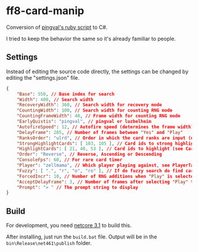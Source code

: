 # ff8-card-manip

Conversion of [pingval's ruby script](http://pingval.g1.xrea.com/psff8/research/index_en.html#zell-card) to C#.

I tried to keep the behavior the same so it's already familiar to people.

## Settings

Instead of editing the source code directly, the settings can be changed by editing the "settings.json" file.

```json
{
    "Base": 550, // Base index for search
    "Width": 400, // Search width
    "RecoveryWidth": 360, // Search width for recovery mode
    "CountingWidth": 100, // Search width for counting RNG mode
    "CountingFrameWidth": 40, // Frame width for counting RNG mode
    "EarlyQuistis": "pingval", // pingval or luzbelheim
    "AutofireSpeed": 12, // Autofire speed (determines the frame width)
    "DelayFrame": 285, // Number of frames between "Yes" and "Play"
    "RanksOrder": "ulrd", // Order in which the card ranks are input (u = up, l = left, r = right, d = down)
    "StrongHighlightCards": [ 103, 105 ], // Card ids to strong highlight (see CardTable.cs for ids)
    "HighlightCards": [ 21, 48, 53 ], // Card ids to highlight (see CardTable.cs for ids)
    "Order": "Reverse", // Reverse, Ascending or Descending
    "ConsoleFps": 60, // For rare card timer
    "Player": "zellmama", // Which player playing against, see PlayerTable.cs
    "Fuzzy": [ ".", "r", "o", "ro" ], // If do fuzzy search do find cards (r = input ranks, o = opening hands)
    "ForcedIncr": 10, // Number of RNG additions when "Play" is selected
    "AcceptDelayFrame": 3, // Number of frames after selecting "Play" that RNG additions stop
    "Prompt": "> " // The prompt string to display
}
```

## Build

For development, you need [netcore 3.1](https://dotnet.microsoft.com/download) to build this.

After installing, just run the `build.bat` file. Output will be in the `bin\Release\net461\publish` folder.
